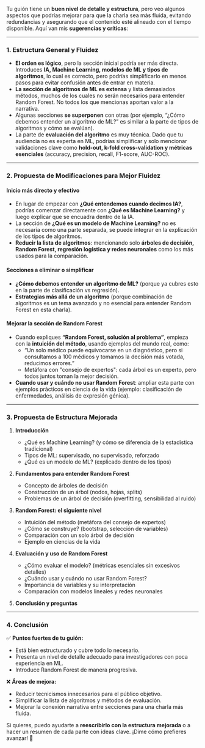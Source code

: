 Tu guión tiene un **buen nivel de detalle y estructura**, pero veo algunos aspectos que podrías mejorar para que la charla sea más fluida, evitando redundancias y asegurando que el contenido esté alineado con el tiempo disponible. Aquí van mis **sugerencias y críticas**:

---

### **1. Estructura General y Fluidez**
- **El orden es lógico**, pero la sección inicial podría ser más directa. Introduces **IA, Machine Learning, modelos de ML y tipos de algoritmos**, lo cual es correcto, pero podrías simplificarlo en menos pasos para evitar confusión antes de entrar en materia.
- **La sección de algoritmos de ML es extensa** y lista demasiados métodos, muchos de los cuales no serán necesarios para entender Random Forest. No todos los que mencionas aportan valor a la narrativa.
- Algunas secciones **se superponen** con otras (por ejemplo, “¿Cómo debemos entender un algoritmo de ML?” es similar a la parte de tipos de algoritmos y cómo se evalúan).
- La parte de **evaluación del algoritmo** es muy técnica. Dado que tu audiencia no es experta en ML, podrías simplificar y solo mencionar validaciones clave como **hold-out, k-fold cross-validation y métricas esenciales** (accuracy, precision, recall, F1-score, AUC-ROC).

---

### **2. Propuesta de Modificaciones para Mejor Fluidez**
#### **Inicio más directo y efectivo**
- En lugar de empezar con **¿Qué entendemos cuando decimos IA?**, podrías comenzar directamente con **¿Qué es Machine Learning?** y luego explicar que se encuadra dentro de la IA.
- La sección de **¿Qué es un modelo de Machine Learning?** no es necesaria como una parte separada, se puede integrar en la explicación de los tipos de algoritmos.
- **Reducir la lista de algoritmos**: mencionando solo **árboles de decisión, Random Forest, regresión logística y redes neuronales** como los más usados para la comparación.

#### **Secciones a eliminar o simplificar**
- **¿Cómo debemos entender un algoritmo de ML?** (porque ya cubres esto en la parte de clasificación vs regresión).
- **Estrategias más allá de un algoritmo** (porque combinación de algoritmos es un tema avanzado y no esencial para entender Random Forest en esta charla).

#### **Mejorar la sección de Random Forest**
- Cuando expliques **“Random Forest, solución al problema”**, empieza con la **intuición del método**, usando ejemplos del mundo real, como:
  - “Un solo médico puede equivocarse en un diagnóstico, pero si consultamos a 100 médicos y tomamos la decisión más votada, reducimos errores.”
  - Metáfora con "consejo de expertos": cada árbol es un experto, pero todos juntos toman la mejor decisión.
- **Cuando usar y cuándo no usar Random Forest**: ampliar esta parte con ejemplos prácticos en ciencia de la vida (ejemplo: clasificación de enfermedades, análisis de expresión génica).

---

### **3. Propuesta de Estructura Mejorada**
1. **Introducción**
   - ¿Qué es Machine Learning? (y cómo se diferencia de la estadística tradicional)
   - Tipos de ML: supervisado, no supervisado, reforzado
   - ¿Qué es un modelo de ML? (explicado dentro de los tipos)

2. **Fundamentos para entender Random Forest**
   - Concepto de árboles de decisión
   - Construcción de un árbol (nodos, hojas, splits)
   - Problemas de un árbol de decisión (overfitting, sensibilidad al ruido)

3. **Random Forest: el siguiente nivel**
   - Intuición del método (metáfora del consejo de expertos)
   - ¿Cómo se construye? (bootstrap, selección de variables)
   - Comparación con un solo árbol de decisión
   - Ejemplo en ciencias de la vida

4. **Evaluación y uso de Random Forest**
   - ¿Cómo evaluar el modelo? (métricas esenciales sin excesivos detalles)
   - ¿Cuándo usar y cuándo no usar Random Forest?
   - Importancia de variables y su interpretación
   - Comparación con modelos lineales y redes neuronales

5. **Conclusión y preguntas**

---

### **4. Conclusión**
✅ **Puntos fuertes de tu guión:**
- Está bien estructurado y cubre todo lo necesario.
- Presenta un nivel de detalle adecuado para investigadores con poca experiencia en ML.
- Introduce Random Forest de manera progresiva.

❌ **Áreas de mejora:**
- Reducir tecnicismos innecesarios para el público objetivo.
- Simplificar la lista de algoritmos y métodos de evaluación.
- Mejorar la conexión narrativa entre secciones para una charla más fluida.

Si quieres, puedo ayudarte a **reescribirlo con la estructura mejorada** o a hacer un resumen de cada parte con ideas clave. ¡Dime cómo prefieres avanzar! 🚀
